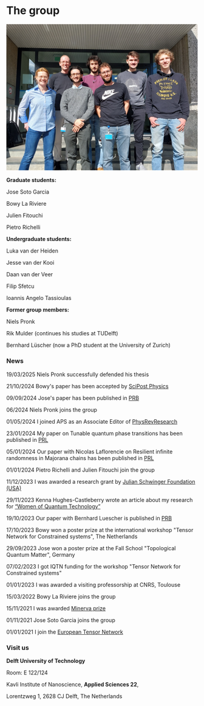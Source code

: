 The group
===============================

![outing](assets/images/group2024.jpg)


**Graduate students:**

Jose Soto Garcia 

Bowy La Riviere

Julien Fitouchi
 
Pietro Richelli

**Undergraduate students:**

Luka van der Heiden

Jesse van der Kooi

Daan van der Veer

Filip Sfetcu

Ioannis Angelo Tassioulas 

**Former group members:**

Niels Pronk

Rik Mulder (continues his studies at TUDelft)

Bernhard Lüscher (now a PhD student at the University of Zurich)

### **News**

19/03/2025 Niels Pronk successfully defended his thesis

21/10/2024 Bowy's paper has been accepted by [SciPost Physics](https://scipost.org/submissions/2406.20093v2/)

09/09/2024 Jose's paper has been published in [PRB](https://journals.aps.org/prb/abstract/10.1103/PhysRevB.110.125113)

06/2024 Niels Pronk joins the group

01/05/2024 I joined APS as an Associate Editor of [PhysRevResearch](https://journals.aps.org/prresearch/staff)

23/01/2024 My paper on Tunable quantum phase transitions has been published in [PRL](https://journals.aps.org/prl/abstract/10.1103/PhysRevLett.132.076505)

05/01/2024 Our paper with Nicolas Laflorencie on Resilient infinite randomness in Majorana chains has been published in [PRL](https://journals.aps.org/prl/abstract/10.1103/PhysRevLett.132.056502)

01/01/2024 Pietro Richelli and Julien Fitouchi join the group

11/12/2023 I was awarded a research grant by [Julian Schwinger Foundation (USA)](https://schwingerfoundation.org/awardedgrants.php)

29/11/2023 Kenna Hughes-Castleberry wrote an article about my research for [“Women of Quantum Technology”](
https://www.insidequantumtechnology.com/news-archive/women-of-quantum-technology-dr-natalia-chepiga-of-delft-university-of-technology/)

19/10/2023 Our paper with Bernhard Luescher is published in [PRB](https://journals.aps.org/prb/abstract/10.1103/PhysRevB.108.184425)

17/10/2023 Bowy won a poster prize at the international workshop "Tensor Network for Constrained systems", The Netherlands

29/09/2023 Jose won a poster prize at the Fall School "Topological Quantum Matter", Germany

07/02/2023 I got IQTN funding for the workshop "Tensor Network for Constrained systems"

01/01/2023 I was awarded a visiting professorship at CNRS, Toulouse

15/03/2022 Bowy La Riviere joins the group

15/11/2021 I was awarded [Minerva prize](https://dutchphysicscouncil.nl/613-4/)

01/11/2021 Jose Soto Garcia joins the group

01/01/2021 I join the [European Tensor Network](https://nextcloud.tfk.ph.tum.de/etn/)



### **Visit us**

**Delft University of Technology**

Room: E 122/124 

Kavli Institute of Nanoscience,  **Applied Sciences 22**,

Lorentzweg 1, 2628 CJ Delft,  The Netherlands





